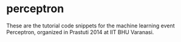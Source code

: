 # perceptron
These are the tutorial code snippets for the machine learning event Perceptron, organized in Prastuti 2014 at IIT BHU Varanasi.
